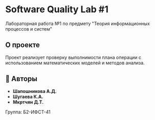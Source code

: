 # Software Quality Lab #1

Лабораторная работа №1 по предмету "Теория информационных процессов и систем"

## О проекте

Проект реализует проверку выполнимости плана операции с использованием математических моделей и методов анализа.

## 👥 Авторы

- **Шапошникова А.Д.**
- **Шугаева К.А.** 
- **Мкртчян Д.Т.**

Группа: Б2-ИФСТ-41


